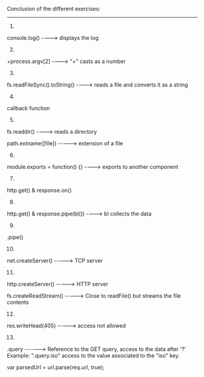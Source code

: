 Conclusion of the different exercises:

______________________________________________
1.
console.log() ----> displays the log

2.
+process.argv[2]  ----> "+" casts as a number

3.
fs.readFileSync().toString() ----> reads a file and converts it as a string

4.
callback function

5.
fs.readdir() ----> reads a directory

path.extname([file]) -----> extension of a file


6.
module.exports = function() {} ----> exports to another component

7.
http.get() & response.on()

8.
http.get() & response.pipe(bl()) ----> bl collects the data

9.
.pipe()

10.
net.createServer() -----> TCP server

11.
http.createServer() -----> HTTP server

fs.createReadStream() -----> Close to readFile() but streams the file contents

12.
res.writeHead(405) -----> access not allowed

13.
.query ------> Reference to the GET query, access to the data after '?'
Example: ".query.iso" access to the value associated to the "iso" key.

var parsedUrl = url.parse(req.url, true);
